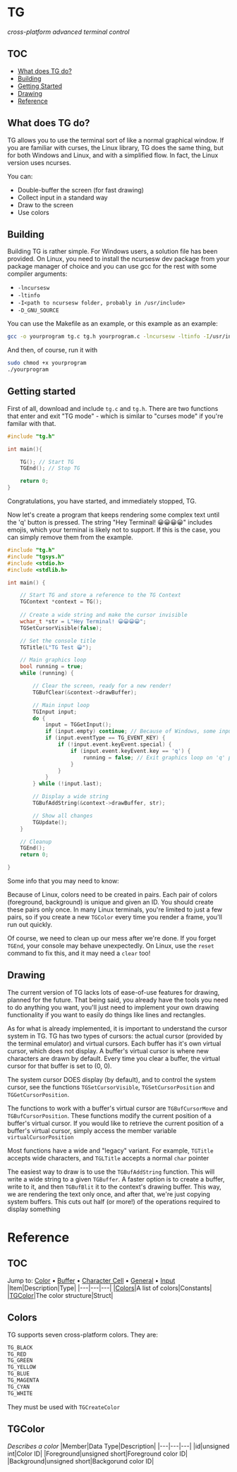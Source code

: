 <!-- Generated 2020-05-30 17:59:59.861140 -->
# TG
*cross-platform advanced terminal control*
## TOC

* [What does TG do?](#what-does-tg-do)
* [Building](#building)
* [Getting Started](#getting-started)
* [Drawing](#drawing)
* [Reference](#reference)
## What does TG do?

TG allows you to use the terminal sort of like a normal graphical window.
If you are familiar with curses, the Linux library, TG does the same thing,
but for both Windows and Linux, and with a simplified flow. In fact,
the Linux version uses ncurses.

You can:

* Double-buffer the screen (for fast drawing)
* Collect input in a standard way
* Draw to the screen
* Use colors
## Building

Building TG is rather simple. For Windows users, a solution
file has been provided. On Linux, you need to install
the ncursesw dev package from your package manager of choice
and you can use gcc for the rest with some compiler arguments:

* `-lncursesw`
* `-ltinfo`
* `-I<path to ncursesw folder, probably in /usr/include>`
* `-D_GNU_SOURCE`

You can use the Makefile as an example, or this example as an
example:

```bash
gcc -o yourprogram tg.c tg.h yourprogram.c -lncursesw -ltinfo -I/usr/include/ncursesw -D_GNU_SOURCE
```

And then, of course, run it with

```bash
sudo chmod +x yourprogram
./yourprogram
```
## Getting started

First of all, download and include `tg.c` and `tg.h`. There are two
functions that enter and exit "TG mode" - which is similar to "curses
mode" if you're familar with that.

```c
#include "tg.h"

int main(){

    TG(); // Start TG
    TGEnd(); // Stop TG

    return 0;
}

```

Congratulations, you have started, and immediately stopped, TG.

Now let's create a program that keeps rendering some complex text
until the 'q' button is pressed. The string "Hey Terminal! 😀😀😀😀"
includes emojis, which your terminal is likely not to support.
If this is the case, you can simply remove them from the example.

```c
#include "tg.h"
#include "tgsys.h"
#include <stdio.h>
#include <stdlib.h>

int main() {

	// Start TG and store a reference to the TG Context
    TGContext *context = TG();
	
	// Create a wide string and make the cursor invisible
	wchar_t *str = L"Hey Terminal! 😀😀😀😀";
	TGSetCursorVisible(false);

	// Set the console title
	TGTitle(L"TG Test 😀");

	// Main graphics loop
	bool running = true;
	while (running) {

		// Clear the screen, ready for a new render!
		TGBufClear(&context->drawBuffer);

		// Main input loop
		TGInput input;
		do {
			input = TGGetInput();
			if (input.empty) continue; // Because of Windows, some inputs may be empty
			if (input.eventType == TG_EVENT_KEY) {
				if (!input.event.keyEvent.special) {
					if (input.event.keyEvent.key == 'q') {
						running = false; // Exit graphics loop on 'q' press
					}
				}
			}
		} while (!input.last);

		// Display a wide string
		TGBufAddString(&context->drawBuffer, str);

		// Show all changes
		TGUpdate();
	}

	// Cleanup
	TGEnd();
	return 0;

}
```

Some info that you may need to know:

Because of Linux, colors need to be created in pairs. Each pair of colors (foreground,
background) is unique and given an ID. You should create these pairs only once. In many
Linux terminals, you're limited to just a few pairs, so if you create a new `TGColor`
every time you render a frame, you'll run out quickly.

Of course, we need to clean up our mess after we're done. If you forget `TGEnd`, your
console may behave unexpectedly. On Linux, use the `reset` command to fix this, and it
may need a `clear` too!
## Drawing

The current version of TG lacks lots of ease-of-use features for drawing, planned for
the future. That being said, you already have the tools you need to do anything you
want, you'll just need to implement your own drawing functionality if you want to
easily do things like lines and rectangles.

As for what is already implemented, it is important to understand the cursor system
in TG. TG has two types of cursors: the actual cursor (provided by the terminal
emulator) and virtual cursors. Each buffer has it's own virtual cursor, which does
not display. A buffer's virtual cursor is where new characters are drawn by default.
Every time you clear a buffer, the virtual cursor for that buffer is set to (0, 0).

The system cursor DOES display (by default), and to control the system cursor, see
the functions `TGSetCursorVisible`, 
`TGSetCursorPosition` and
`TGGetCursorPosition`.

The functions to work with a buffer's virtual cursor are 
`TGBufCursorMove` and `TGBufCursorPosition`.
These functions modify the current position of a buffer's virtual cursor.
If you would like to retrieve the current position of a buffer's virtual cursor,
simply access the member variable `virtualCursorPosition`

Most functions have a wide and "legacy" variant. For example,
`TGTitle` accepts wide characters, and `TGLTitle` accepts a normal `char` pointer

The easiest way to draw is to use the `TGBufAddString` function. This will write
a wide string to a given `TGBuffer`. A faster option is to create a buffer,
write to it, and then `TGBufBlit` it to the context's drawing buffer. This way,
we are rendering the text only once, and after that, we're just copying system
buffers. This cuts out half (or more!) of the operations required to display something
# Reference

## TOC

Jump to: [Color](#color-items) • [Buffer](#buffer-items) • 
[Character Cell](#character-cells) • [General](#general-items) •
[Input](#input-items)
|Item|Description|Type|
|---|---|---|
|[Colors](#colors)|A list of colors|Constants|
|[TGColor](#tgcolor)|The color structure|Struct|
## Colors
TG supports seven cross-platform colors. They are:

```c
TG_BLACK
TG_RED
TG_GREEN
TG_YELLOW
TG_BLUE
TG_MAGENTA
TG_CYAN
TG_WHITE
```

They must be used with `TGCreateColor`
## TGColor
*Describes a color*
|Member|Data Type|Description|
|---|---|---|
|id|unsigned int|Color ID|
|Foreground|unsigned short|Foreground color ID|
|Background|unsigned short|Backgorund color ID|
